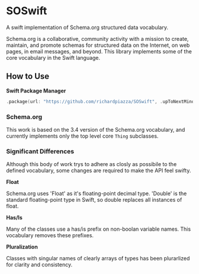 # SOSwift

A swift implementation of Schema.org structured data vocabulary.

Schema.org is a collaborative, community activity with a mission to create, maintain, and promote schemas for structured data on the Internet, on web pages, in email messages, and beyond. This library implements some of the core vocabulary in the Swift language.

## How to Use

__Swift Package Manager__

```swift
.package(url: "https://github.com/richardpiazza/SOSwift", .upToNextMinor(from: "3.0.0"))
```

### Schema.org

This work is based on the 3.4 version of the Schema.org vocabulary, and currently implements only the top level core `Thing` subclasses.

### Significant Differences

Although this body of work trys to adhere as closly as possibile to the defined vocabulary, some changes are required to make the API feel swifty.

__Float__

Schema.org uses 'Float' as it's floating-point decimal type. 'Double' is the standard floating-point type in Swift, so double replaces all instances of float.

__Has/Is__

Many of the classes use a has/is prefix on non-boolan variable names. This vocabulary removes these prefixes.

__Pluralization__

Classes with singular names of clearly arrays of types has been plurarlized for clarity and consistency.
